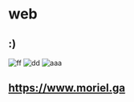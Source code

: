 # web
## :)


![ff](https://user-images.githubusercontent.com/72156127/120671098-ab978e80-c456-11eb-99eb-d49241e34f10.png)
![dd](https://user-images.githubusercontent.com/72156127/120671119-b0f4d900-c456-11eb-9490-c7f31a4fca88.png)
![aaa](https://user-images.githubusercontent.com/72156127/120671125-b2be9c80-c456-11eb-92f9-359b3011e99c.png)

##  https://www.moriel.ga
